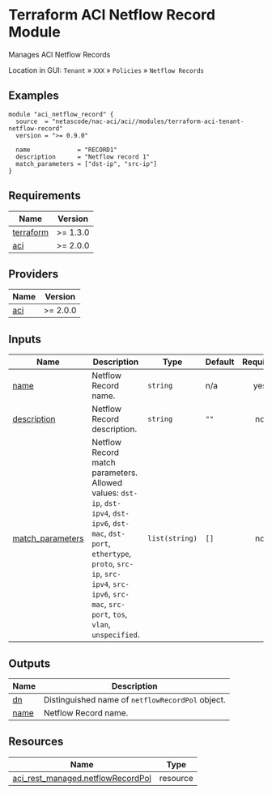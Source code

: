 <!-- BEGIN_TF_DOCS -->
# Terraform ACI Netflow Record Module

Manages ACI Netflow Records

Location in GUI:
`Tenant` » `XXX` » `Policies` » `Netflow Records`

## Examples

```hcl
module "aci_netflow_record" {
  source  = "netascode/nac-aci/aci//modules/terraform-aci-tenant-netflow-record"
  version = ">= 0.9.0"

  name             = "RECORD1"
  description      = "Netflow record 1"
  match_parameters = ["dst-ip", "src-ip"]
}
```

## Requirements

| Name | Version |
|------|---------|
| <a name="requirement_terraform"></a> [terraform](#requirement\_terraform) | >= 1.3.0 |
| <a name="requirement_aci"></a> [aci](#requirement\_aci) | >= 2.0.0 |

## Providers

| Name | Version |
|------|---------|
| <a name="provider_aci"></a> [aci](#provider\_aci) | >= 2.0.0 |

## Inputs

| Name | Description | Type | Default | Required |
|------|-------------|------|---------|:--------:|
| <a name="input_name"></a> [name](#input\_name) | Netflow Record name. | `string` | n/a | yes |
| <a name="input_description"></a> [description](#input\_description) | Netflow Record description. | `string` | `""` | no |
| <a name="input_match_parameters"></a> [match\_parameters](#input\_match\_parameters) | Netflow Record match parameters. Allowed values: `dst-ip`, `dst-ipv4`, `dst-ipv6`, `dst-mac`, `dst-port`, `ethertype`, `proto`, `src-ip`, `src-ipv4`, `src-ipv6`, `src-mac`, `src-port`, `tos`, `vlan`, `unspecified`. | `list(string)` | `[]` | no |

## Outputs

| Name | Description |
|------|-------------|
| <a name="output_dn"></a> [dn](#output\_dn) | Distinguished name of `netflowRecordPol` object. |
| <a name="output_name"></a> [name](#output\_name) | Netflow Record name. |

## Resources

| Name | Type |
|------|------|
| [aci_rest_managed.netflowRecordPol](https://registry.terraform.io/providers/CiscoDevNet/aci/latest/docs/resources/rest_managed) | resource |
<!-- END_TF_DOCS -->